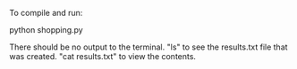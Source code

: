 To compile and run:
 
python shopping.py

There should be no output to the terminal. "ls" to see the results.txt file that was created. "cat results.txt" to view the contents.

 

